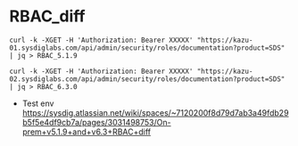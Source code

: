 # RBAC_diff

```
curl -k -XGET -H 'Authorization: Bearer XXXXX' "https://kazu-01.sysdiglabs.com/api/admin/security/roles/documentation?product=SDS" | jq > RBAC_5.1.9
```

```
curl -k -XGET -H 'Authorization: Bearer XXXXX' "https://kazu-02.sysdiglabs.com/api/admin/security/roles/documentation?product=SDS" | jq > RBAC_6.3.0
```

- Test env
https://sysdig.atlassian.net/wiki/spaces/~7120200f8d79d7ab3a49fdb29b5f5e4df9cb7a/pages/3031498753/On-prem+v5.1.9+and+v6.3+RBAC+diff
